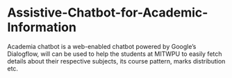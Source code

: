 # Assistive-Chatbot-for-Academic-Information
Academia chatbot is a web-enabled chatbot powered by Google’s Dialogflow, will can be used to help the students at MITWPU to easily fetch details about their respective subjects, its course pattern, marks distribution etc.
